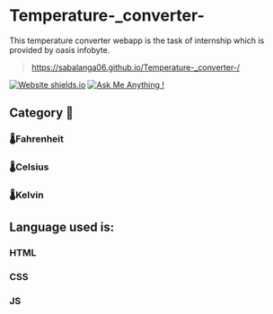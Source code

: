 # Temperature-_converter-
This temperature converter webapp is the task of internship which is provided by oasis infobyte.

> https://sabalanga06.github.io/Temperature-_converter-/

[![Website shields.io](https://img.shields.io/badge/website-up-pink)](https://https://sabalanga06.github.io/Temperature-_converter-/)
[![Ask Me Anything !](https://img.shields.io/badge/ask%20me-linkedin-1abc9c.svg)]( https://www.linkedin.com/in/saba-langa-8690b823a/)

## Category 📖

### 🌡Fahrenheit

### 🌡Celsius

### 🌡Kelvin

## Language used is:
### HTML
### CSS
### JS
